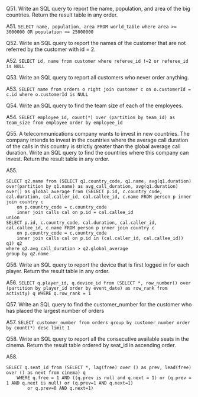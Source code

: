 Q51. Write an SQL query to report the name, population, and area of the big countries.
Return the result table in any order.

A51. `SELECT name, population, area FROM world_table where area >= 3000000 OR population >= 25000000`

Q52. Write an SQL query to report the names of the customer that are not referred by the customer with id
= 2.

A52. `SELECT id, name from customer where referee_id !=2 or referee_id is NULL`

Q53. Write an SQL query to report all customers who never order anything.

A53. `SELECT name from orders o right join customer c on o.customerId = c.id where o.customerId is NULL`

Q54. Write an SQL query to find the team size of each of the employees.

A54. `SELECT employee_id, count(*) over (partition by team_id) as team_size from employee order by employee_id`

Q55. A telecommunications company wants to invest in new countries. The company intends to invest in
the countries where the average call duration of the calls in this country is strictly greater than the
global average call duration.
Write an SQL query to find the countries where this company can invest.
Return the result table in any order.

A55.
```
SELECT q2.name from (SELECT q1.country_code, q1.name, avg(q1.duration) over(partition by q1.name) as avg_call_duration, avg(q1.duration) over() as global_average from (SELECT p.id, c.country_code, cal.duration, cal.caller_id, cal.callee_id, c.name FROM person p inner join country c 
	on p.country_code = c.country_code
    inner join calls cal on p.id = cal.callee_id
union
SELECT p.id, c.country_code, cal.duration, cal.caller_id, cal.callee_id, c.name FROM person p inner join country c 
	on p.country_code = c.country_code
    inner join calls cal on p.id in (cal.caller_id, cal.callee_id)) q1) q2
where q2.avg_call_duration > q2.global_average
group by q2.name
```

Q56. Write an SQL query to report the device that is first logged in for each player.
Return the result table in any order.

A56. `SELECT q.player_id, q.device_id from (SELECT *, row_number() over (partition by player_id order by event_date) as row_rank from activity) q
WHERE q.row_rank = 1`

Q57. Write an SQL query to find the customer_number for the customer who has placed the largest
number of orders

A57. `SELECT customer_number from orders group by customer_number order by count(*) desc limit 1`

Q58. Write an SQL query to report all the consecutive available seats in the cinema.
Return the result table ordered by seat_id in ascending order.

A58. 
```
SELECT q.seat_id from (SELECT *, lag(free) over () as prev, lead(free) over () as next from cinema) q
	WHERE q.free = 1 AND ((q.prev is null and q.next = 1) or (q.prev = 1 AND q.next is null) or (q.prev=1 AND q.next=1)
		or q.prev=0 AND q.next=1)
```